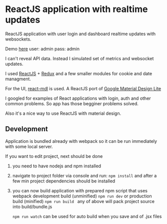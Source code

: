 # ReactJS application with realtime updates  

ReactJS application with user login and dashboard realtime updates with websockets.

Demo [here](http://sgoran.github.io/reactjs-app)
user: admin
pass: admin

I can't reveal API data.
Instead I simulated set of metrics and websocket updates.

I used [ReactJS](https://github.com/facebook/react) + [Redux](https://github.com/reactjs/redux) 
and a few smaller modules for cookie and date managment.

For the UI, [react-mdl](https://github.com/tleunen/react-mdl) is used. A ReactJS
port of [Google Material Design Lite](http://www.getmdl.io/)

I googled for examples of React applications with login, 
auth and other common problems. So app has those begginer problems solved.

Also it's a nice way to use ReactJS with material design.

## Development 

Application is bundled already with webpack so it can be run immediately with some local server.

If you want to edit project, next should be done

1. you need to have nodejs and npm installed
2. navigate to project folder via console and run:
  ```npm install```
   and after a few min project dependencies should be installed
3. you can now build application with prepared npm script that uses webpack
	development build (unminified)
	```npm run dev```
	or production build (minified)
	```npm run build ```
	any of above will pack project source into build/bundle.js

	```npm run watch``` 
	can be used for auto build when you save and of .jsx files
